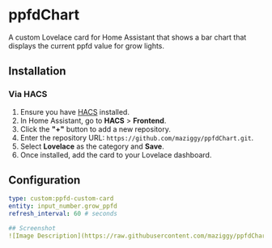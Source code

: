 # ppfdChart

A custom Lovelace card for Home Assistant that shows a bar chart that displays the current ppfd value for grow lights.

## Installation

### Via HACS

1. Ensure you have [HACS](https://hacs.xyz/) installed.
2. In Home Assistant, go to **HACS** > **Frontend**.
3. Click the **"+"** button to add a new repository.
4. Enter the repository URL: `https://github.com/maziggy/ppfdChart.git`.
5. Select **Lovelace** as the category and **Save**.
6. Once installed, add the card to your Lovelace dashboard.

## Configuration

```yaml
type: custom:ppfd-custom-card
entity: input_number.grow_ppfd
refresh_interval: 60 # seconds

## Screenshot
![Image Description](https://raw.githubusercontent.com/maziggy/ppfdChart/main/images/ppfdChart.png)
